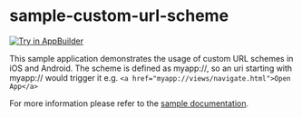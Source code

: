 sample-custom-url-scheme
========================
<a href="https://platform.telerik.com/#appbuilder/clone/https%3A%2F%2Fgithub.com%2FIcenium%2Fsample-custom-url-scheme" target="_blank"><img src="http://docs.telerik.com/platform/appbuilder/sample-apps/images/try-in-appbuilder.png" alt="Try in AppBuilder" title="Try in AppBuilder" /></a>

This sample application demonstrates the usage of custom URL schemes in iOS and Android. 
The scheme is defined as myapp://, so an uri starting with myapp:// would trigger it e.g. `<a href="myapp://views/navigate.html">Open App</a>`


For more information please refer to the [sample documentation](http://docs.telerik.com/platform/appbuilder/sample-apps/sample-custom-url-schemes).
